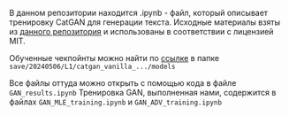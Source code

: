 В данном репозитории находится .ipynb - файл, который описывает тренировку CatGAN для генерации текста. Исходные материалы взяты из [данного репозитория](https://github.com/williamSYSU/TextGAN-PyTorch) и использованы в соответствии с лицензией MIT.

Обученные чекпойнты можно найти по [ссылке](https://drive.google.com/file/d/1-2HiTho0qOpbBwjmLEZ-_4EwdAUiF5iN/view?usp=sharing) в папке ``save/20240506/L1/catgan_vanilla_.../models``

Все файлы оттуда можно открыть с помощью кода в файле ``GAN_results.ipynb``
Тренировка GAN, выполненная нами, содержится в файлах ``GAN_MLE_training.ipynb`` и ``GAN_ADV_training.ipynb``

